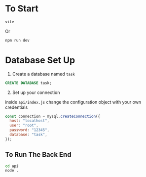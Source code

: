 # To Start

```bash
vite
```

Or

```bash
npm run dev
```

# Database Set Up

1. Create a database named `task`

```sql
CREATE DATABASE task;
```

2. Set up your connection

inside `api/index.js` change the configuration object with your own credentials

```js
const connection = mysql.createConnection({
  host: "localhost",
  user: "root",
  password: "12345",
  database: "task",
});
```

## To Run The Back End

```bash
cd api
node .
```
